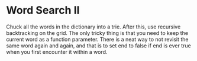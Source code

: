 # Word Search II

Chuck all the words in the dictionary into a trie. After this, use recursive backtracking on the grid. The only tricky thing is that you need to keep the current word as a function parameter. There is a neat way to not revisit the same word again and again, and that is to set end to false if end is ever true when you first encounter it within a word.
